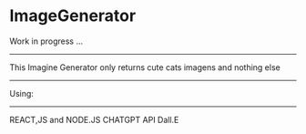 # ImageGenerator

Work in progress ...


________
This Imagine Generator only returns cute cats imagens and nothing else 
_________


Using:
_____

REACT,JS and NODE.JS
CHATGPT API
Dall.E
